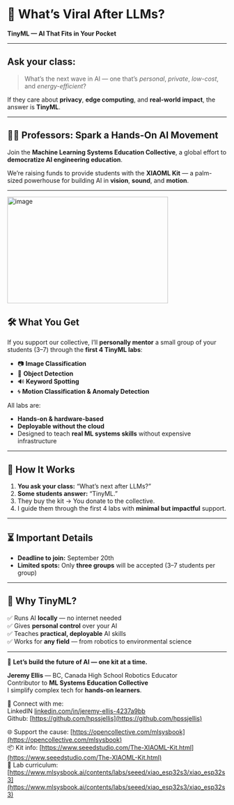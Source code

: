 # 🧠 What’s Viral After LLMs?  
**TinyML — AI That Fits in Your Pocket**  

---

## Ask your class:
> What’s the next wave in AI — one that’s *personal*, *private*, *low-cost*, and *energy-efficient*?  

If they care about **privacy**, **edge computing**, and **real-world impact**, the answer is **TinyML**.  

---

## 👨‍🏫 Professors: Spark a Hands-On AI Movement
Join the **Machine Learning Systems Education Collective**, a global effort to **democratize AI engineering education**.  

We’re raising funds to provide students with the **XIAOML Kit** — a palm-sized powerhouse for building AI in **vision**, **sound**, and **motion**.  

---


<img width="369" height="245" alt="image" src="https://github.com/user-attachments/assets/4caaf0af-8b6c-49f1-abed-cec3f7f08b3a" />
<br>

## 🛠️ What You Get
If you support our collective, I’ll **personally mentor** a small group of your students (3–7) through the **first 4 TinyML labs**:  

- 📷 **Image Classification**  
- 🧠 **Object Detection**  
- 🔊 **Keyword Spotting**  
- 🌀 **Motion Classification & Anomaly Detection**  

All labs are:  
- **Hands-on & hardware-based**  
- **Deployable without the cloud**  
- Designed to teach **real ML systems skills** without expensive infrastructure  

---

## 🤝 How It Works
1. **You ask your class:** “What’s next after LLMs?”  
2. **Some students answer:** “TinyML.”  
3. They buy the kit → You donate to the collective.  
4. I guide them through the first 4 labs with **minimal but impactful** support.  

---

## ⏳ Important Details
- **Deadline to join:** September 20th  
- **Limited spots:** Only **three groups** will be accepted (3–7 students per group)  

---

## 💬 Why TinyML?
✅ Runs AI **locally** — no internet needed  
✅ Gives **personal control** over your AI  
✅ Teaches **practical, deployable** AI skills  
✅ Works for **any field** — from robotics to environmental science  

---

📣 **Let’s build the future of AI — one kit at a time.**  

**Jeremy Ellis** — BC, Canada High School Robotics Educator  
Contributor to **ML Systems Education Collective**  
I simplify complex tech for **hands-on learners**.  


🔗 Connect with me:    
LinkedIN [linkedin.com/in/jeremy-ellis-4237a9bb](https://www.linkedin.com/in/jeremy-ellis-4237a9bb/)    
Github: [https://github.com/hpssjellis](https://github.com/hpssjellis)   


🌐 Support the cause: [https://opencollective.com/mlsysbook](https://opencollective.com/mlsysbook)  
📦 Kit info: [https://www.seeedstudio.com/The-XIAOML-Kit.html](https://www.seeedstudio.com/The-XIAOML-Kit.html)  
🧪 Lab curriculum: [https://www.mlsysbook.ai/contents/labs/seeed/xiao_esp32s3/xiao_esp32s3](https://www.mlsysbook.ai/contents/labs/seeed/xiao_esp32s3/xiao_esp32s3)  
